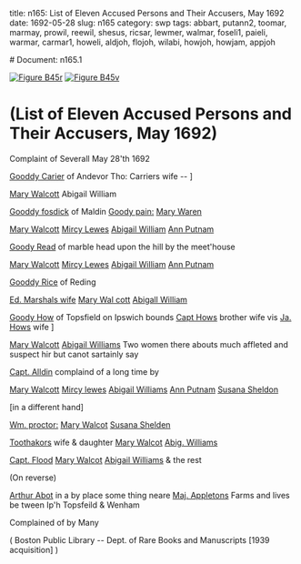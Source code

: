 title: n165: List of Eleven Accused Persons and Their Accusers, May 1692
date: 1692-05-28
slug: n165
category: swp
tags: abbart, putann2, toomar, marmay, prowil, reewil, shesus, ricsar, lewmer, walmar, foseli1, paieli, warmar, carmar1, howeli, aldjoh, flojoh, wilabi, howjoh, howjam, appjoh


<div markdown class="doc" id="n165.1"># Document: n165.1

[![Figure B45r](archives/BPL/gifs/B45A.gif)](archives/BPL/LARGE/B45A.jpg)
[![Figure B45v](archives/BPL/gifs/B45B.gif)](archives/BPL/LARGE/B45B.jpg)

# (List of Eleven Accused Persons and Their Accusers, May 1692) 

Complaint of Severall May 28'th 1692

[Gooddy Carier](/tag/carmar1.html) of Andevor Tho: Carriers wife -- ]

[Mary Walcott](/tag/walmar.html) Abigail William

[Gooddy fosdick](/tag/foseli1.html) of Maldin [Goody pain:](/tag/paieli.html) [Mary Waren](/tag/warmar.html)

[Mary Walcott](/tag/walmar.html) [Mircy Lewes](/tag/lewmer.html) [Abigail William](/tag/wilabi.html) [Ann Putnam](/tag/putann2.html)

[Goody Read](/tag/reewil.html) of marble head upon the hill by the meet'house

[Mary Walcott](/tag/walmar.html) [Mircy Lewes](/tag/lewmer.html) [Abigail William](/tag/wilabi.html) [Ann Putnam](/tag/putann2.html)

[Gooddy Rice](/tag/ricsar.html) of Reding

[Ed. Marshals wife](/tag/marmay.html) [Mary Wal cott](/tag/walmar.html) [Abigall William](/tag/wilabi.html)

[Goody How](/tag/howeli.html) of Topsfield on Ipswich bounds [Capt Hows](/tag/howjoh.html) brother wife vis [Ja. Hows](/tag/howjam.html) wife ]

[Mary Walcott](/tag/walmar.html) [Abigail Williams](/tag/wilabi.html) Two women there abouts much affleted and suspect hir but canot sartainly say

[Capt. Alldin](/tag/aldjoh.html) complaind of a long time by

[Mary Walcott](/tag/walmar.html) [Mircy lewes](/tag/lewmer.html) [Abigail Williams](/tag/wilabi.html) [Ann Putnam](/tag/putann2.html) [Susana Sheldon](/tag/shesus.html)

[in a different hand] 

 

[Wm. proctor:](/tag/prowil.html) [Mary Walcot](/tag/walmar.html) [Susana Shelden](/tag/shesus.html)

[Toothakors](/tag/toomar.html) wife & daughter [Mary Walcot](/tag/walmar.html) [Abig. Williams](/tag/wilabi.html)

[Capt. Flood](/tag/flojoh.html) [Mary Walcot](/tag/walmar.html) [Abigail Williams](/tag/wilabi.html) & the rest

(On reverse) 

[Arthur Abot](/tag/abbart.html) in a by place some thing neare [Maj. Appletons](/tag/appjoh.html) Farms and lives be tween Ip'h Topsfeild & Wenham

Complained of by Many 

( Boston Public Library -- Dept. of Rare Books and Manuscripts [1939 acquisition] )
</div>